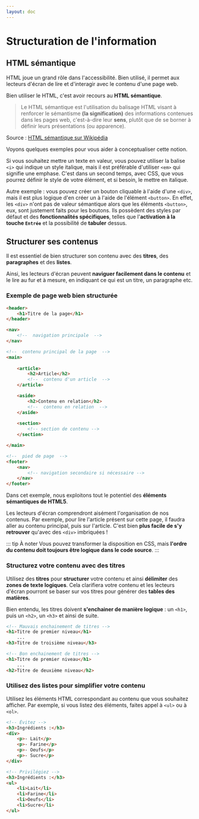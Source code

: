 ```yaml
---
layout: doc
---
```


# Structuration de l'information

## HTML sémantique

HTML joue un grand rôle dans l'accessibilité. Bien utilisé, il permet aux lecteurs d'écran de lire et d'interagir avec le contenu d'une page web.

Bien utiliser le HTML, c'est avoir recours au **HTML sémantique**.

> Le HTML sémantique est l'utilisation du balisage HTML visant à renforcer le sémantisme **(la signification)** des informations contenues dans les pages web, 
c'est-à-dire leur **sens**, plutôt que de se borner à définir leurs présentations (ou apparence).

Source : [HTML sémantique sur Wikipédia](https://fr.wikipedia.org/wiki/HTML_s%C3%A9mantique)

Voyons quelques exemples pour vous aider à conceptualiser cette notion.

Si vous souhaitez mettre un texte en valeur, vous pouvez utiliser la balise `<i>` qui indique un style italique,
mais il est préférable d'utiliser `<em>` qui signifie une emphase. C'est dans un second temps, avec CSS, que vous pourrez 
définir le style de votre élément, et si besoin, le mettre en italique.

Autre exemple : vous pouvez créer un bouton cliquable à l'aide d'une `<div>`, mais il est plus logique d'en créer un
à l'aide de l'élément `<button>`. En effet, les `<div>` n'ont pas de valeur sémantique alors que les éléments `<button>`, eux,
sont justement faits pour les boutons. Ils possèdent des styles par défaut et des **fonctionnalités spécifiques**, telles que
l'**activation à la touche `Entrée`** et la possibilité de **tabuler** dessus.

## Structurer ses contenus

Il est essentiel de bien structurer son contenu avec des
**titres**, des **paragraphes** et des **listes**.

Ainsi, les lecteurs d'écran peuvent **naviguer facilement dans le contenu** et le lire au fur et à mesure, en indiquant ce qui est un titre, un paragraphe etc.

### Exemple de page web bien structurée

```html
<header>
    <h1>Titre de la page</h1>
</header>

<nav>
    <!--  navigation principale  -->
</nav>

<!--  contenu principal de la page  -->
<main>
    
    <article>
        <h2>Article</h2>
        <!--  contenu d'un article  -->
    </article>

    <aside>
        <h2>Contenu en relation</h2>
        <!--  contenu en relation  -->
    </aside>
    
    <section>
        <!-- section de contenu -->
    </section>

</main>

<!--  pied de page  -->
<footer>
    <nav>
        <!-- navigation secondaire si nécessaire -->
    </nav>
</footer>
```

Dans cet exemple, nous exploitons tout le potentiel des **éléments sémantiques de HTML5**.

Les lecteurs d'écran comprendront aisément l'organisation de nos contenus.
Par exemple, pour lire l'article présent sur cette page, il faudra aller au contenu principal, puis sur l'article.
C'est bien **plus facile de s'y retrouver** qu'avec des `<div>` imbriquées !

::: tip À noter
Vous pouvez transformer la disposition en CSS, mais **l'ordre du contenu doit toujours être logique dans le code source**.
:::

### Structurez votre contenu avec des titres

Utilisez des **titres** pour **structurer** votre contenu et ainsi **délimiter** des **zones de texte logiques**.
Cela clarifiera votre contenu et les lecteurs d'écran pourront se baser sur vos titres pour générer des **tables des matières**.

Bien entendu, les titres doivent **s'enchainer de manière logique** : un `<h1>`, puis un `<h2>`, un `<h3>` et ainsi de suite.

```html
<!-- Mauvais enchainement de titres -->
<h1>Titre de premier niveau</h1>
    ...
<h3>Titre de troisième niveau</h3>

<!-- Bon enchainement de titres -->
<h1>Titre de premier niveau</h1>
    ...
<h2>Titre de deuxième niveau</h2>
```

### Utilisez des listes pour simplifier votre contenu

Utilisez les éléments HTML correspondant au contenu que vous souhaitez afficher.
Par exemple, si vous listez des éléments, faites appel à `<ul>` ou à `<ol>`.

```html
<!-- Évitez -->
<h3>Ingrédients :</h3>
<div>
    <p>- Lait</p>
    <p>- Farine</p>
    <p>- Oeufs</p>
    <p>- Sucre</p>
</div>

<!-- Privilégiez -->
<h3>Ingrédients :</h3>
<ul>
    <li>Lait</li>
    <li>Farine</li>
    <li>Oeufs</li>
    <li>Sucre</li>
</ul>
```
